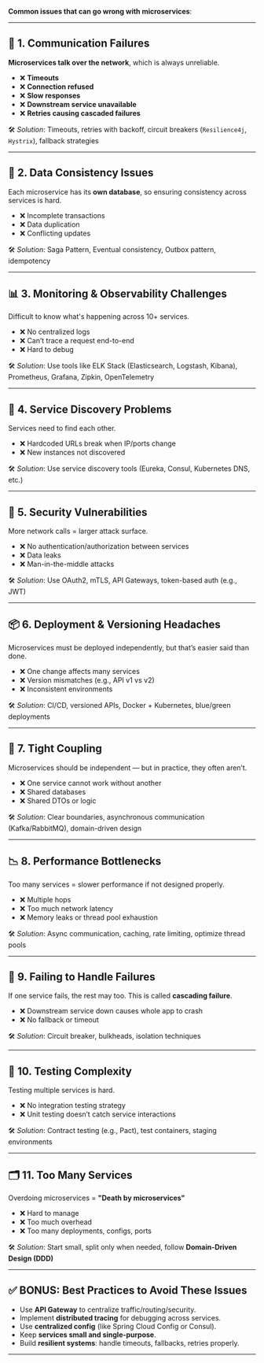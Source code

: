 **Common issues that can go wrong with microservices**:

---

## 🧨 1. **Communication Failures**

**Microservices talk over the network**, which is always unreliable.

* ❌ **Timeouts**
* ❌ **Connection refused**
* ❌ **Slow responses**
* ❌ **Downstream service unavailable**
* ❌ **Retries causing cascaded failures**

🛠️ *Solution*: Timeouts, retries with backoff, circuit breakers (`Resilience4j`, `Hystrix`), fallback strategies

---

## 🔁 2. **Data Consistency Issues**

Each microservice has its **own database**, so ensuring consistency across services is hard.

* ❌ Incomplete transactions
* ❌ Data duplication
* ❌ Conflicting updates

🛠️ *Solution*: Saga Pattern, Eventual consistency, Outbox pattern, idempotency

---

## 📊 3. **Monitoring & Observability Challenges**

Difficult to know what's happening across 10+ services.

* ❌ No centralized logs
* ❌ Can’t trace a request end-to-end
* ❌ Hard to debug

🛠️ *Solution*: Use tools like ELK Stack (Elasticsearch, Logstash, Kibana), Prometheus, Grafana, Zipkin, OpenTelemetry

---

## 🎯 4. **Service Discovery Problems**

Services need to find each other.

* ❌ Hardcoded URLs break when IP/ports change
* ❌ New instances not discovered

🛠️ *Solution*: Use service discovery tools (Eureka, Consul, Kubernetes DNS, etc.)

---

## 🔐 5. **Security Vulnerabilities**

More network calls = larger attack surface.

* ❌ No authentication/authorization between services
* ❌ Data leaks
* ❌ Man-in-the-middle attacks

🛠️ *Solution*: Use OAuth2, mTLS, API Gateways, token-based auth (e.g., JWT)

---

## 📦 6. **Deployment & Versioning Headaches**

Microservices must be deployed independently, but that’s easier said than done.

* ❌ One change affects many services
* ❌ Version mismatches (e.g., API v1 vs v2)
* ❌ Inconsistent environments

🛠️ *Solution*: CI/CD, versioned APIs, Docker + Kubernetes, blue/green deployments

---

## 🔄 7. **Tight Coupling**

Microservices should be independent — but in practice, they often aren’t.

* ❌ One service cannot work without another
* ❌ Shared databases
* ❌ Shared DTOs or logic

🛠️ *Solution*: Clear boundaries, asynchronous communication (Kafka/RabbitMQ), domain-driven design

---

## 📉 8. **Performance Bottlenecks**

Too many services = slower performance if not designed properly.

* ❌ Multiple hops
* ❌ Too much network latency
* ❌ Memory leaks or thread pool exhaustion

🛠️ *Solution*: Async communication, caching, rate limiting, optimize thread pools

---

## 🔄 9. **Failing to Handle Failures**

If one service fails, the rest may too. This is called **cascading failure**.

* ❌ Downstream service down causes whole app to crash
* ❌ No fallback or timeout

🛠️ *Solution*: Circuit breaker, bulkheads, isolation techniques

---

## 🧪 10. **Testing Complexity**

Testing multiple services is hard.

* ❌ No integration testing strategy
* ❌ Unit testing doesn’t catch service interactions

🛠️ *Solution*: Contract testing (e.g., Pact), test containers, staging environments

---

## 🗂️ 11. **Too Many Services**

Overdoing microservices = **"Death by microservices"**

* ❌ Hard to manage
* ❌ Too much overhead
* ❌ Too many deployments, configs, ports

🛠️ *Solution*: Start small, split only when needed, follow **Domain-Driven Design (DDD)**

---

## ✅ BONUS: Best Practices to Avoid These Issues

* Use **API Gateway** to centralize traffic/routing/security.
* Implement **distributed tracing** for debugging across services.
* Use **centralized config** (like Spring Cloud Config or Consul).
* Keep **services small and single-purpose**.
* Build **resilient systems**: handle timeouts, fallbacks, retries properly.

---

